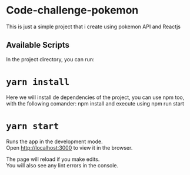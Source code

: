 # Code-challenge-pokemon

This is just a simple project that i create using pokemon API and Reactjs

## Available Scripts

In the project directory, you can run:

# `yarn install`

Here we will install de dependencies of the project, you can use npm too, 
with the following comander: npm install and execute using npm run start

# `yarn start`

Runs the app in the development mode.\
Open [http://localhost:3000](http://localhost:3000) to view it in the browser.

The page will reload if you make edits.\
You will also see any lint errors in the console.


